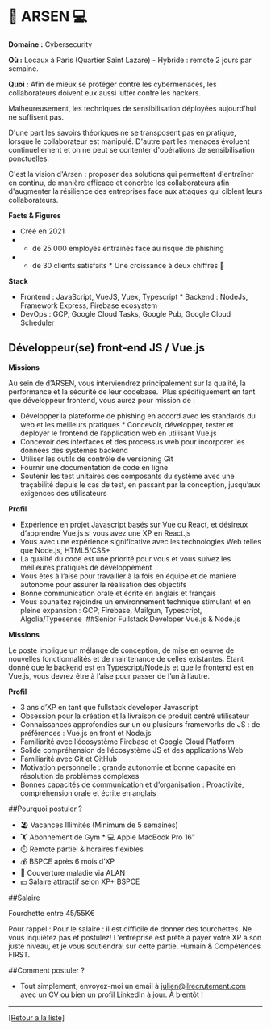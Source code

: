 # 🦠 ARSEN 💻

**Domaine :** Cybersecurity

**Où :** Locaux à Paris (Quartier Saint Lazare) - Hybride : remote 2 jours par semaine. 

**Quoi :** Afin de mieux se protéger contre les cybermenaces, les collaborateurs doivent eux aussi lutter contre les hackers.

Malheureusement, les techniques de sensibilisation déployées aujourd'hui ne suffisent pas.

D'une part les savoirs théoriques ne se transposent pas en pratique, lorsque le collaborateur est manipulé. D'autre part les menaces évoluent continuellement et on ne peut se contenter d'opérations de sensibilisation ponctuelles.

C'est la vision d'Arsen : proposer des solutions qui permettent d'entraîner en continu, de manière efficace et concrète les collaborateurs afin d'augmenter la résilience des entreprises face aux attaques qui ciblent leurs collaborateurs.  

**Facts & Figures**

* Créé en 2021
* + de 25 000 employés entrainés face au risque de phishing
* + de 30 clients satisfaits * Une croissance à deux chiffres 🚀  

**Stack**

* Frontend : JavaScript, VueJS, Vuex, Typescript * Backend : NodeJs, Framework Express, Firebase ecosystem
* DevOps : GCP, Google Cloud Tasks, Google Pub, Google Cloud Scheduler


## Développeur(se) front-end JS / Vue.js 

**Missions** 

Au sein de d’ARSEN, vous interviendrez principalement sur la qualité, la performance et la sécurité de leur codebase.  Plus spécifiquement en tant que développeur frontend, vous aurez pour mission de :  

* Développer la plateforme de phishing en accord avec les standards du web et les meilleurs pratiques * Concevoir, développer, tester et déployer le frontend de l’application web en utilisant Vue.js
* Concevoir des interfaces et des processus web pour incorporer les données des systèmes backend 
* Utiliser les outils de contrôle de versioning Git
* Fournir une documentation de code en ligne
* Soutenir les test unitaires des composants du système avec une traçabilité depuis le cas de test, en passant par la conception, jusqu’aux exigences des utilisateurs

**Profil**

* Expérience en projet Javascript basés sur Vue ou React, et désireux d’apprendre Vue.js si vous avez une XP en React.js
* Vous avec une expérience significative avec les technologies Web telles que Node.js, HTML5/CSS+
* La qualité du code est une priorité pour vous et vous suivez les meilleures pratiques de développement
* Vous êtes à l’aise pour travailler à la fois en équipe et de manière autonome pour assurer la réalisation des objectifs
* Bonne communication orale et écrite en anglais et français
* Vous souhaitez rejoindre un environnement technique stimulant et en pleine expansion : GCP, Firebase, Mailgun, Typescript, Algolia/Typesense  ##Senior Fullstack Developer Vue.js & Node.js

**Missions** 

Le poste implique un mélange de conception, de mise en oeuvre de nouvelles fonctionnalités et de maintenance de celles existantes. Etant donné que le backend est en Typescript/Node.js et que le frontend est en Vue.js, vous devrez être à l’aise pour passer de l’un à l’autre.  

**Profil**

* 3 ans d’XP en tant que fullstack developer Javascript 
* Obsession pour la création et la livraison de produit centré utilisateur
* Connaissances approfondies sur un ou plusieurs frameworks de JS : de préférences : Vue.js en front et Node.js
* Familiarité avec l’écosystème Firebase et Google Cloud Platform
* Solide compréhension de l’écosystème JS et des applications Web
* Familiarité avec Git et GitHub
* Motivation personnelle : grande autonomie et bonne capacité en résolution de problèmes complexes
* Bonnes capacités de communication et d’organisation : Proactivité, compréhension orale et écrite en anglais 

##Pourquoi postuler ?  

* 🏖️ Vacances Illimités (Minimum de 5 semaines) 
* 🏋️ Abonnement de Gym * 💻 Apple MacBook Pro 16” 
* ⏱️ Remote partiel & horaires flexibles 
* 💰 BSPCE après 6 mois d’XP 
* 💊 Couverture maladie via ALAN 
* 💶 Salaire attractif selon XP+ BSPCE


##Salaire 

Fourchette entre 45/55K€

Pour rappel : Pour le salaire : il est difficile de donner des fourchettes. Ne vous inquiétez pas et postulez! L'entreprise est prête à payer votre XP à son juste niveau, et je vous soutiendrai sur cette partie. Humain & Compétences FIRST.

##Comment postuler ? 

* Tout simplement, envoyez-moi un email à julien@jlrecrutement.com avec un CV ou bien un profil LinkedIn à jour. À bientôt !

----
<a href="https://github.com/jlondiche/job-board-php/blob/master/README.md">[Retour a la liste]</a>

